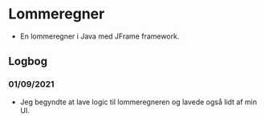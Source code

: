# Lommeregner
- En lommeregner i Java med JFrame framework.

## Logbog
### 01/09/2021
- Jeg begyndte at lave logic til lommeregneren og lavede også lidt af min UI.
